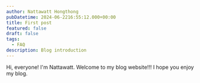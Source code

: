 ```yaml
---
author: Nattawatt Hongthong
pubDatetime: 2024-06-2216:55:12.000+00:00
title: First post
featured: false
draft: false
tags:
  - FAQ
description: Blog introduction
---
```

Hi, everyone!
I'm Nattawatt. Welcome to my blog website!!!
I hope you enjoy my blog.